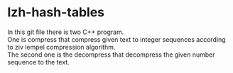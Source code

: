 # lzh-hash-tables
In this git file there is two C++ program.  
One is compress that compress given text to integer sequences according to ziv lempel compression algorithm.  
The second one is the decompress that decompress the given number sequence to the text.  

